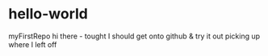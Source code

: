 # hello-world
myFirstRepo
hi there - tought I should get onto github & try it out
picking up where I left off
